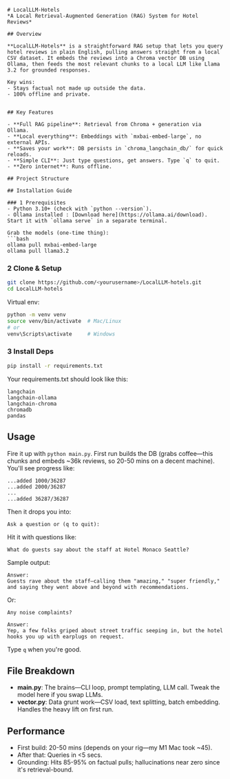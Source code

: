 ```
# LocalLLM-Hotels  
*A Local Retrieval-Augmented Generation (RAG) System for Hotel Reviews*

## Overview

**LocalLLM-Hotels** is a straightforward RAG setup that lets you query hotel reviews in plain English, pulling answers straight from a local CSV dataset. It embeds the reviews into a Chroma vector DB using Ollama, then feeds the most relevant chunks to a local LLM like Llama 3.2 for grounded responses.

Key wins:
- Stays factual not made up outside the data.
- 100% offline and private.


## Key Features

- **Full RAG pipeline**: Retrieval from Chroma + generation via Ollama.
- **Local everything**: Embeddings with `mxbai-embed-large`, no external APIs.
- **Saves your work**: DB persists in `chroma_langchain_db/` for quick reloads.
- **Simple CLI**: Just type questions, get answers. Type `q` to quit.
- **Zero internet**: Runs offline.

## Project Structure

## Installation Guide

### 1 Prerequisites
- Python 3.10+ (check with `python --version`).
- Ollama installed : [Download here](https://ollama.ai/download). Start it with `ollama serve` in a separate terminal.

Grab the models (one-time thing):
```bash
ollama pull mxbai-embed-large
ollama pull llama3.2
```

### 2 Clone & Setup
```bash
git clone https://github.com/<yourusername>/LocalLLM-hotels.git
cd LocalLLM-hotels
```

Virtual env:
```bash
python -m venv venv
source venv/bin/activate  # Mac/Linux
# or
venv\Scripts\activate     # Windows
```

### 3 Install Deps
```bash
pip install -r requirements.txt
```

Your requirements.txt should look like this:
```
langchain
langchain-ollama
langchain-chroma
chromadb
pandas

```


## Usage

Fire it up with `python main.py`. First run builds the DB (grabs coffee—this chunks and embeds ~36k reviews, so 20-50 mins on a decent machine). You'll see progress like:
```
...added 1000/36287
...added 2000/36287
...
...added 36287/36287
```

Then it drops you into:
```
Ask a question or (q to quit):
```

Hit it with questions like:
```
What do guests say about the staff at Hotel Monaco Seattle?
```

Sample output:
```
Answer:
Guests rave about the staff—calling them "amazing," "super friendly," and saying they went above and beyond with recommendations.
```

Or:
```
Any noise complaints?
```

```
Answer:
Yep, a few folks griped about street traffic seeping in, but the hotel hooks you up with earplugs on request.
```

Type `q` when you're good.


## File Breakdown

- **main.py**: The brains—CLI loop, prompt templating, LLM call. Tweak the model here if you swap LLMs.
- **vector.py**: Data grunt work—CSV load, text splitting, batch embedding. Handles the heavy lift on first run.


## Performance

- First build: 20-50 mins (depends on your rig—my M1 Mac took ~45).
- After that: Queries in <5 secs.
- Grounding: Hits 85-95% on factual pulls; hallucinations near zero since it's retrieval-bound.

